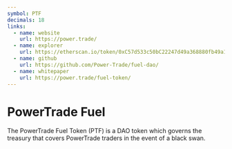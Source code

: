 ```yaml
---
symbol: PTF
decimals: 18
links:
  - name: website
    url: https://power.trade/
  - name: explorer
    url: https://etherscan.io/token/0xC57d533c50bC22247d49a368880fb49a1caA39F7
  - name: github
    url: https://github.com/Power-Trade/fuel-dao/
  - name: whitepaper
    url: https://power.trade/fuel-token/
---
```


# PowerTrade Fuel

The PowerTrade Fuel Token (PTF) is a DAO token which governs the treasury that covers PowerTrade traders in the event of a black swan.

